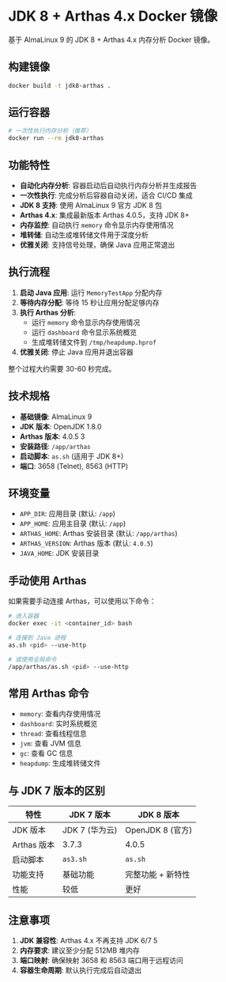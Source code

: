 # JDK 8 + Arthas 4.x Docker 镜像

基于 AlmaLinux 9 的 JDK 8 + Arthas 4.x 内存分析 Docker 镜像。

## 构建镜像

```bash
docker build -t jdk8-arthas .
```

## 运行容器

```bash
# 一次性执行内存分析（推荐）
docker run --rm jdk8-arthas

```

## 功能特性

- **自动化内存分析**: 容器启动后自动执行内存分析并生成报告
- **一次性执行**: 完成分析后容器自动关闭，适合 CI/CD 集成
- **JDK 8 支持**: 使用 AlmaLinux 9 官方 JDK 8 包
- **Arthas 4.x**: 集成最新版本 Arthas 4.0.5，支持 JDK 8+
- **内存监控**: 自动执行 `memory` 命令显示内存使用情况
- **堆转储**: 自动生成堆转储文件用于深度分析
- **优雅关闭**: 支持信号处理，确保 Java 应用正常退出

## 执行流程

1. **启动 Java 应用**: 运行 `MemoryTestApp` 分配内存
2. **等待内存分配**: 等待 15 秒让应用分配足够内存
3. **执行 Arthas 分析**: 
   - 运行 `memory` 命令显示内存使用情况
   - 运行 `dashboard` 命令显示系统概览
   - 生成堆转储文件到 `/tmp/heapdump.hprof`
4. **优雅关闭**: 停止 Java 应用并退出容器

整个过程大约需要 30-60 秒完成。

## 技术规格

- **基础镜像**: AlmaLinux 9
- **JDK 版本**: OpenJDK 1.8.0
- **Arthas 版本**: 4.0.5 <mcreference link="https://arthas.aliyun.com/" index="3">3</mcreference>
- **安装路径**: `/app/arthas`
- **启动脚本**: `as.sh` (适用于 JDK 8+)
- **端口**: 3658 (Telnet), 8563 (HTTP)

## 环境变量

- `APP_DIR`: 应用目录 (默认: `/app`)
- `APP_HOME`: 应用主目录 (默认: `/app`)
- `ARTHAS_HOME`: Arthas 安装目录 (默认: `/app/arthas`)
- `ARTHAS_VERSION`: Arthas 版本 (默认: `4.0.5`)
- `JAVA_HOME`: JDK 安装目录

## 手动使用 Arthas

如果需要手动连接 Arthas，可以使用以下命令：

```bash
# 进入容器
docker exec -it <container_id> bash

# 连接到 Java 进程
as.sh <pid> --use-http

# 或使用全局命令
/app/arthas/as.sh <pid> --use-http
```

## 常用 Arthas 命令

- `memory`: 查看内存使用情况
- `dashboard`: 实时系统概览
- `thread`: 查看线程信息
- `jvm`: 查看 JVM 信息
- `gc`: 查看 GC 信息
- `heapdump`: 生成堆转储文件

## 与 JDK 7 版本的区别

| 特性 | JDK 7 版本 | JDK 8 版本 |
|------|------------|------------|
| JDK 版本 | JDK 7 (华为云) | OpenJDK 8 (官方) |
| Arthas 版本 | 3.7.3 | 4.0.5 |
| 启动脚本 | `as3.sh` | `as.sh` |
| 功能支持 | 基础功能 | 完整功能 + 新特性 |
| 性能 | 较低 | 更好 |

## 注意事项

1. **JDK 兼容性**: Arthas 4.x 不再支持 JDK 6/7 <mcreference link="https://github.com/alibaba/arthas" index="5">5</mcreference>
2. **内存要求**: 建议至少分配 512MB 堆内存
3. **端口映射**: 确保映射 3658 和 8563 端口用于远程访问
4. **容器生命周期**: 默认执行完成后自动退出
